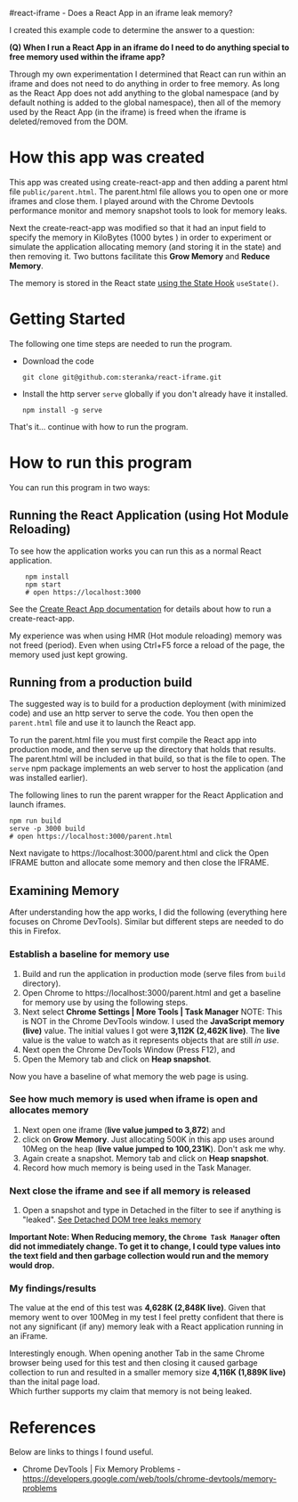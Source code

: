 #react-iframe - Does a React App in an iframe leak memory?

I created this example code to determine the answer to a question:

**(Q) When I run a React App in an iframe do I need to do anything special to free memory used within the iframe app?**

Through my own experimentation I determined that React can run within an iframe and does not need to do anything in 
order to free memory.  As long as the React App does not add anything to the global namespace (and by default nothing
is added to the global namespace), then all of the memory used by the React App (in the iframe) is freed when the
iframe is deleted/removed from the DOM.

# How this app was created

This app was created using create-react-app and then adding a parent html file `public/parent.html`.
The parent.html file allows you to open one or more iframes and close them.   I played around with the
Chrome Devtools performance monitor and memory snapshot tools to look for memory leaks.

Next the create-react-app was modified so that it had an input field to specify the memory in KiloBytes (1000 bytes
) in order to experiment or simulate the application allocating memory (and storing it in the state) and then
removing it.  Two buttons facilitate this  **Grow Memory** and **Reduce Memory**.

The memory is stored in the React state [using the State Hook](https://reactjs.org/docs/hooks-state.html) `useState()`.

# Getting Started
The following one time steps are needed to run the program.

- Download the code

   ```git clone git@github.com:steranka/react-iframe.git```
  
- Install the http server `serve` globally if you don't already have it installed.

    ```npm install -g serve```
    
That's it... continue with how to run the program.
   
# How to run this program

You can run this program in two ways:

## Running the React Application (using Hot Module Reloading)
To see how the application works you can run this as a normal React application.
```
    npm install
    npm start
    # open https://localhost:3000
```
See the [Create React App documentation](https://facebook.github.io/create-react-app/docs/getting-started) for
    details about how to run a create-react-app.
    
My experience was when using HMR (Hot module reloading) memory was not freed (period).  Even when using Ctrl+F5 force a reload of the page, the memory used just kept growing.  


## Running from a production build

The suggested way is to build for a production deployment (with minimized code) and use an http server to serve the
 code.  You then open the  `parent.html` file and use it to launch the React app.

To run the parent.html file you must first compile the React app into production mode, and then serve up the
 directory that holds that results.  The parent.html will be included in that build, so that is the file to open.
 The `serve` npm package implements an web server to host the application (and was installed earlier).
 
 The following lines to run the parent wrapper for the React Application and launch iframes.  

    npm run build
    serve -p 3000 build
    # open https://localhost:3000/parent.html
    
Next navigate to https://localhost:3000/parent.html and click the Open IFRAME button and allocate some memory and
 then close the IFRAME.


## Examining Memory
After understanding how the app works, I did the following (everything here focuses on Chrome DevTools).  Similar but
 different steps are needed to do this in Firefox.

### Establish a baseline for memory use
1. Build and run the application in production mode (serve files from `build` directory).
2. Open Chrome to https://localhost:3000/parent.html and  get a baseline for memory use by using the following steps.
3. Next select **Chrome Settings  | More Tools | Task Manager**  NOTE: This is NOT in the Chrome DevTools window.  I used the **JavaScript memory (live)** value. The initial values I got were **3,112K (2,462K live)**.  The **live** value is the value to watch as it represents objects that are still _in use_.
4. Next open the Chrome DevTools Window (Press F12), and
5. Open the Memory tab and click on **Heap snapshot**.   

Now you have a baseline of what memory the web page is using.  

### See how much memory is used when iframe is open and allocates memory

1. Next open one iframe (**live value jumped to 3,872**) and
2. click on **Grow Memory**.  Just allocating 500K in this app uses around 10Meg on the heap 
(**live value jumped to 100,231K**). Don't ask me why.
3. Again create a snapshot.  Memory tab and click on **Heap snapshot**.
4. Record how much memory is being used in the Task Manager.

### Next close the iframe and see if all memory is released

1. Open a snapshot and type in Detached in the filter to see if anything is "leaked". [See Detached DOM tree leaks memory](https://developers.google.com/web/tools/chrome-devtools/memory-problems#discover_detached_dom_tree_memory_leaks_with_heap_snapshots)
 
**Important Note: When Reducing memory, the `Chrome Task Manager` often did not immediately change.  To get it to change, I could type values into the text field and then garbage collection would run and the memory would drop.**

### My findings/results

The value at the end of this test was **4,628K (2,848K live)**.  Given that memory went to over 100Meg in my test I feel pretty confident that there is not any significant (if any) memory leak with a React application running in an iFrame.

Interestingly enough.  When opening another Tab in the same Chrome browser being used for this test and then closing it
caused garbage collection to run and resulted in a smaller memory size **4,116K (1,889K live)** than the inital page load.  
Which further supports my claim that memory is not being leaked.
 

# References
Below are links to things I found useful.

- Chrome DevTools | Fix Memory Problems - https://developers.google.com/web/tools/chrome-devtools/memory-problems

